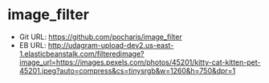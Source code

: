 # image_filter

- Git URL: https://github.com/pocharis/image_filter
- EB URL: http://udagram-upload-dev2.us-east-1.elasticbeanstalk.com/filteredimage?image_url=https://images.pexels.com/photos/45201/kitty-cat-kitten-pet-45201.jpeg?auto=compress&cs=tinysrgb&w=1260&h=750&dpr=1